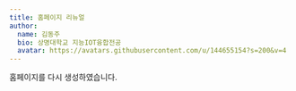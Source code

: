 ```yaml
---
title: 홈페이지 리뉴얼
author:
  name: 김동주
  bio: 상명대학교 지능IOT융합전공
  avatar: https://avatars.githubusercontent.com/u/144655154?s=200&v=4
---
```


홈페이지를 다시 생성하였습니다.
